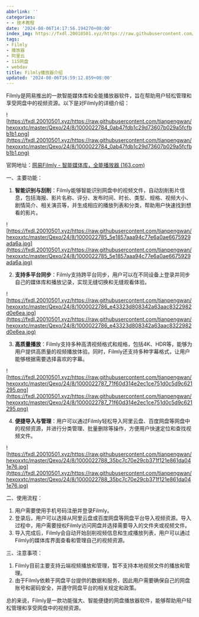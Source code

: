 ```yaml
---
abbrlink: ''
categories:
- - 技术教程
date: '2024-08-06T14:17:56.194270+08:00'
index_img: https://fxdl.20010501.xyz/https://raw.githubusercontent.com/tianpengwan/hexoxxtc/master/Qexo/24/8/1000022784_0ab47fdb1c29d73607b029a5fcfbb1b1.png
tags:
- Filmly
- 播放器
- 阿里云
- 115网盘
- webdav
title: Filmly播放器介绍
updated: '2024-08-06T16:59:12.859+08:00'
---
```

Filmly是网易推出的一款智能媒体库和全能播放器软件，旨在帮助用户轻松管理和享受网盘中的视频资源。以下是对Filmly的详细介绍：

![https://fxdl.20010501.xyz/https://raw.githubusercontent.com/tianpengwan/hexoxxtc/master/Qexo/24/8/1000022784_0ab47fdb1c29d73607b029a5fcfbb1b1.png](https://fxdl.20010501.xyz/https://raw.githubusercontent.com/tianpengwan/hexoxxtc/master/Qexo/24/8/1000022784_0ab47fdb1c29d73607b029a5fcfbb1b1.png)

官网地址：[网易Filmly - 智能媒体库，全能播放器 (163.com)](https://filmly.163.com/)

一、主要功能：

1. **智能识别与刮削**：Filmly能够智能识别网盘中的视频文件，自动刮削影片信息，包括海报、影片名称、评分、发布时间、时长、类型、规格、视频大小、剧情简介、相关演员等，并生成相应的播放列表和分类，帮助用户快速找到想看的影片。

![https://fxdl.20010501.xyz/https://raw.githubusercontent.com/tianpengwan/hexoxxtc/master/Qexo/24/8/1000022785_5e1857aaa94c77e6a0ae6675929ada6a.jpg](https://fxdl.20010501.xyz/https://raw.githubusercontent.com/tianpengwan/hexoxxtc/master/Qexo/24/8/1000022785_5e1857aaa94c77e6a0ae6675929ada6a.jpg)

2. **支持多平台同步**：Filmly支持跨平台同步，用户可以在不同设备上登录并同步自己的媒体库和播放记录，实现无缝切换和无缝观看体验。

![https://fxdl.20010501.xyz/https://raw.githubusercontent.com/tianpengwan/hexoxxtc/master/Qexo/24/8/1000022786_e43323d808342a63aac8322982d0e6ea.jpg](https://fxdl.20010501.xyz/https://raw.githubusercontent.com/tianpengwan/hexoxxtc/master/Qexo/24/8/1000022786_e43323d808342a63aac8322982d0e6ea.jpg)

3. **高质量播放**：Filmly支持多种高清视频格式和规格，包括4K、HDR等，能够为用户提供高质量的视频播放体验。同时，Filmly还支持多种字幕格式，让用户能够根据需要选择喜欢的字幕。

![https://fxdl.20010501.xyz/https://raw.githubusercontent.com/tianpengwan/hexoxxtc/master/Qexo/24/8/1000022787_71f60d314e2ec1ce751d0c5d9c621295.png](https://fxdl.20010501.xyz/https://raw.githubusercontent.com/tianpengwan/hexoxxtc/master/Qexo/24/8/1000022787_71f60d314e2ec1ce751d0c5d9c621295.png)

4. **便捷导入与管理**：用户可以通过Filmly轻松导入阿里云盘、百度网盘等网盘中的视频资源，并进行分类管理、批量删除等操作，方便用户快速定位和查找视频文件。

![https://fxdl.20010501.xyz/https://raw.githubusercontent.com/tianpengwan/hexoxxtc/master/Qexo/24/8/1000022788_35bc7c70e29cb371f121e861da041e76.jpg](https://fxdl.20010501.xyz/https://raw.githubusercontent.com/tianpengwan/hexoxxtc/master/Qexo/24/8/1000022788_35bc7c70e29cb371f121e861da041e76.jpg)

二、使用流程：

1. 用户需要使用手机号码注册并登录Filmly。
2. 登录后，用户可以选择从阿里云盘或百度网盘等网盘平台导入视频资源。导入过程中，用户需要授权Filmly访问网盘并选择需要导入的文件夹或视频文件。
3. 导入完成后，Filmly会自动开始刮削视频信息和生成播放列表，用户可以通过Filmly的媒体库界面查看和管理自己的视频资源。

三、注意事项：

1. Filmly目前主要支持云端视频播放和管理，暂不支持本地视频文件的播放和管理。
2. 由于Filmly依赖于网盘平台提供的数据和服务，因此用户需要确保自己的网盘账号和密码安全，并遵守网盘平台的相关规定和政策。

总的来说，Filmly是一款功能强大、智能便捷的网盘播放器软件，能够帮助用户轻松管理和享受网盘中的视频资源。
